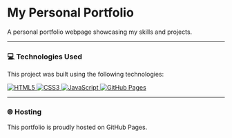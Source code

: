 # My Personal Portfolio

A personal portfolio webpage showcasing my skills and projects.

---

### 💻 Technologies Used

This project was built using the following technologies:

<p>
  <a href="https://developer.mozilla.org/en-US/docs/Web/HTML" target="_blank" rel="noopener noreferrer">
    <img src="https://img.shields.io/badge/-HTML5-E34F26?style=flat-square&logo=html5&logoColor=white" alt="HTML5" />
  </a>
  <a href="https://developer.mozilla.org/en-US/docs/Web/CSS" target="_blank" rel="noopener noreferrer">
    <img src="https://img.shields.io/badge/-CSS3-1572B6?style=flat-square&logo=css3&logoColor=white" alt="CSS3" />
  </a>
  <a href="https://developer.mozilla.org/en-US/docs/Web/JavaScript" target="_blank" rel="noopener noreferrer">
    <img src="https://img.shields.io/badge/-JavaScript-F7DF1E?style=flat-square&logo=javascript&logoColor=black" alt="JavaScript" />
  </a>
  <a href="https://docs.github.com/en/pages/getting-started-with-github-pages" target="_blank" rel="noopener noreferrer">
    <img src="https://img.shields.io/badge/-GitHub%20Pages-222222?style=flat-square&logo=github&logoColor=white" alt="GitHub Pages" />
  </a>
</p>

---

### 🌐 Hosting

This portfolio is proudly hosted on GitHub Pages.

